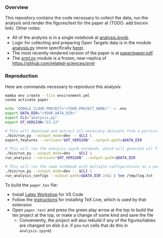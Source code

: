 ### Overview

This repository contains the code necessary to collect the data, run the analysis and render the figures/text for the paper at (TODO: add biorxiv link). Other notes:

- All of the analysis is in a single notebook at [analysis.ipynb](analysis.ipynb).
- Logic for collecting and preparing Open Targets data is in the module [analysis.py](analysis.py) (more specifically [here](https://github.com/related-sciences/clinical_advancement_paper/blob/5ad0e5cec1aa304209bb01bd47366442b013f306/analysis.py#L121-L816)).
- The most recently rendered version of the paper is at [paper/paper.pdf](paper/paper.pdf).
- The [xrml.py](xrml.py) module is a frozen, near-replica of https://github.com/related-sciences/xrml

### Reproduction

Here are commands necessary to reproduce this analysis:

```bash
mamba env create --file environment.yml
conda activate paper

echo 'GOOGLE_CLOUD_PROJECT="<YOUR_PROJECT_NAME>"' > .env
export DATA_DIR="<YOUR_DATA_DIR>"
export CLI="analysis.py"
export OT_VERSION="23.12"

# This will download and extract all necessary datasets from a particular OT release
./bin/run_py --output_mode=dev -- $CLI \
export_features --version="$OT_VERSION" --output-path=$DATA_DIR

# This will run the analysis.ipynb notebook, which will generate all figures and tables
./bin/run_py --output_mode=dev -- $CLI \
run_analysis --version="$OT_VERSION" --output-path=$DATA_DIR

# This will run the same notebook with multiple configurations as a part of the sensitivity analysis (takes an hour or two)
./bin/run_py --output_mode=dev -- $CLI \
run_analysis_configs --output-path=$DATA_DIR 2>&1 | tee /tmp/log.txt
```

To build the `paper.tex` file:

- Install [Latex Workshop](https://marketplace.visualstudio.com/items?itemName=James-Yu.latex-workshop) for VS Code
- Follow the [instructions](https://github.com/James-Yu/LaTeX-Workshop/wiki/Install#installation) for installing TeX Live, which is used by that extension
- Open `paper.text` and press the green play arrow at the top to build the tex project at the top, or make a change of some kind and save the file
  - Conveniently, the project will also rebuild if any of the figures/tables are changed on disk (i.e. if you run cells that do this in `analysis.ipynb`)
